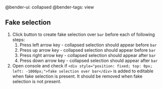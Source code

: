 @bender-ui: collapsed
@bender-tags: view

## Fake selection
1. Click button to create fake selection over `bar` before each of following steps:
   1. Press left arrow key - collapsed selection should appear before `bar`
   1. Press up arrow key - collapsed selection should appear before `bar`
   1. Press right arrow key - collapsed selection should appear after `bar`
   1. Press down arrow key - collapsed selection should appear after `bar`
1. Open console and check if `<div style="position: fixed; top: 0px; left: -1000px;">fake selection over bar</div>` is added to editable when fake selection is present. It should be removed when fake selection is not present.
